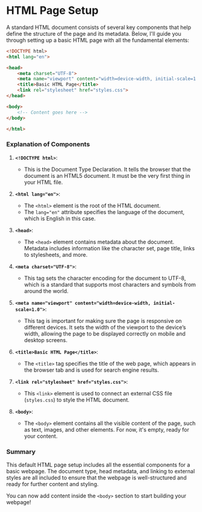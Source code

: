# HTML Page Setup

A standard HTML document consists of several key components that help define the structure of the page and its metadata. Below, I'll guide you through setting up a basic HTML page with all the fundamental elements:

```html
<!DOCTYPE html>
<html lang="en">

<head>
    <meta charset="UTF-8">
    <meta name="viewport" content="width=device-width, initial-scale=1.0">
    <title>Basic HTML Page</title>
    <link rel="stylesheet" href="styles.css">
</head>

<body>
    <!-- Content goes here -->
</body>

</html>
```

### Explanation of Components

1. **`<!DOCTYPE html>`**: 
   - This is the Document Type Declaration. It tells the browser that the document is an HTML5 document. It must be the very first thing in your HTML file.

2. **`<html lang="en">`**:
   - The `<html>` element is the root of the HTML document.
   - The `lang="en"` attribute specifies the language of the document, which is English in this case.

3. **`<head>`**:
   - The `<head>` element contains metadata about the document. Metadata includes information like the character set, page title, links to stylesheets, and more.

4. **`<meta charset="UTF-8">`**:
   - This tag sets the character encoding for the document to UTF-8, which is a standard that supports most characters and symbols from around the world.

5. **`<meta name="viewport" content="width=device-width, initial-scale=1.0">`**:
   - This tag is important for making sure the page is responsive on different devices. It sets the width of the viewport to the device’s width, allowing the page to be displayed correctly on mobile and desktop screens.

6. **`<title>Basic HTML Page</title>`**:
   - The `<title>` tag specifies the title of the web page, which appears in the browser tab and is used for search engine results.

7. **`<link rel="stylesheet" href="styles.css">`**:
   - This `<link>` element is used to connect an external CSS file (`styles.css`) to style the HTML document.

8. **`<body>`**:
   - The `<body>` element contains all the visible content of the page, such as text, images, and other elements. For now, it's empty, ready for your content.

### Summary

This default HTML page setup includes all the essential components for a basic webpage. The document type, head metadata, and linking to external styles are all included to ensure that the webpage is well-structured and ready for further content and styling. 

You can now add content inside the `<body>` section to start building your webpage!
